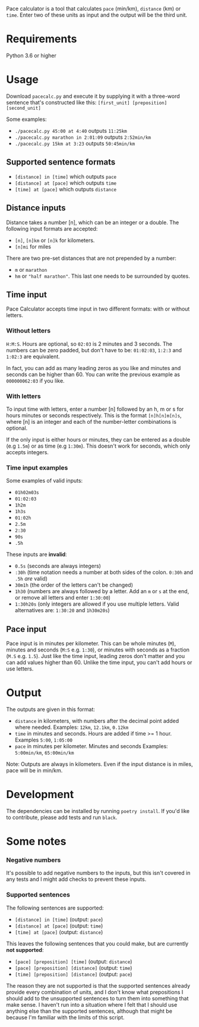 Pace calculator is a tool that calculates `pace` (min/km), `distance` (km) or `time`. Enter two of these units as input and the output will be the third unit.

# Requirements
Python 3.6 or higher 

# Usage

Download `pacecalc.py` and execute it by supplying it with a three-word sentence that's constructed like this: `[first_unit] [preposition] [second_unit]`

Some examples:
- `./pacecalc.py 45:00 at 4:40` outputs `11:25km`
- `./pacecalc.py marathon in 2:01:09` outputs `2:52min/km`
- `./pacecalc.py 15km at 3:23` outputs `50:45min/km`

## Supported sentence formats
- `[distance] in [time]` which outputs `pace`
- `[distance] at [pace]` which outputs `time`
- `[time] at [pace]` which outputs `distance`

## Distance inputs
Distance takes a number [n], which can be an integer or a double. The following input formats are accepted: 
- `[n]`, `[n]km` or `[n]k` for kilometers. 
- `[n]mi` for miles

There are two pre-set distances that are not prepended by a number:
- `m` or `marathon` 
- `hm` or `"half marathon"`. This last one needs to be surrounded by quotes.

## Time input
Pace Calculator accepts time input in two different formats: with or without letters.

### Without letters
`H:M:S`. Hours are optional, so `02:03` is 2 minutes and 3 seconds. The numbers can be zero padded, but don't have to be: `01:02:03`, `1:2:3` and `1:02:3` are equivalent. 

In fact, you can add as many leading zeros as you like and minutes and seconds can be higher than 60. You can write the previous example as `000000062:03` if you like.

### With letters
To input time with letters, enter a number [n] followed by an h, m or s for hours minutes or seconds respectively. This is the format `[n]h[n]m[n]s`, where [n] is an integer and each of the number-letter combinations is optional.

If the only input is either hours or minutes, they can be entered as a double (e.g `1.5m`) or as time (e.g `1:30m`). This doesn't work for seconds, which only accepts integers. 

### Time input examples
Some examples of valid inputs:
- `01h02m03s`
- `01:02:03`
- `1h2m`
- `1h3s`
- `01:02h`
- `2.5m`
- `2:30`
- `90s`
- `.5h`

These inputs are **invalid**:
- `0.5s` (seconds are always integers)
- `:30h` (time notation needs a number at both sides of the colon. `0:30h` and `.5h` *are* valid)
- `30m1h` (the order of the letters can't be changed)
- `1h30` (numbers are always followed by a letter. Add an `m` or `s` at the end, or remove all letters and enter `1:30:00`)
- `1:30h20s` (only integers are allowed if you use multiple letters. Valid alternatives are: `1:30:20` and `1h30m20s`)

## Pace input
Pace input is in minutes per kilometer. This can be whole minutes (`M`), minutes and seconds (`M:S` e.g. `1:30`), or minutes with seconds as a fraction (`M.S` e.g. `1.5`).
Just like the time input, leading zeros don't matter and you can add values higher than 60. Unlike the time input, you can't add hours or use letters.

# Output
The outputs are given in this format:
- `distance` in kilometers, with numbers after the decimal point added where needed. Examples: `12km`, `12.1km`, `0.12km`
- `time` in minutes and seconds. Hours are added if time >= 1 hour. Examples `5:00`, `1:05:00`
- `pace` in minutes per kilometer. Minutes and seconds Examples: `5:00min/km`, `65:00min/km`

Note: Outputs are always in kilometers. Even if the input distance is in miles, pace will be in min/km.

# Development
The dependencies can be installed by running `poetry install`. 
If you'd like to contribute, please add tests and run `black`.

# Some notes
### Negative numbers
It's possible to add negative numbers to the inputs, but this isn't covered in any tests and I might add checks to prevent these inputs.

### Supported sentences
The following sentences are supported:
- `[distance] in [time]` (output: `pace`)
- `[distance] at [pace]` (output: `time`)
- `[time] at [pace]` (output: `distance`)

This leaves the following sentences that you could make, but are currently **not supported**:
- `[pace] [preposition] [time]` (output: `distance`)
- `[pace] [preposition] [distance]` (output: `time`)
- `[time] [preposition] [distance]` (output: `pace`)

The reason they are not supported is that the supported sentences already provide every combination of units, and I don't know what prepositions I should add to the unsupported sentences to turn them into something that make sense.
I haven't run into a situation where I felt that I should use anything else than the supported sentences, although that might be because I'm familiar with the limits of this script. 
